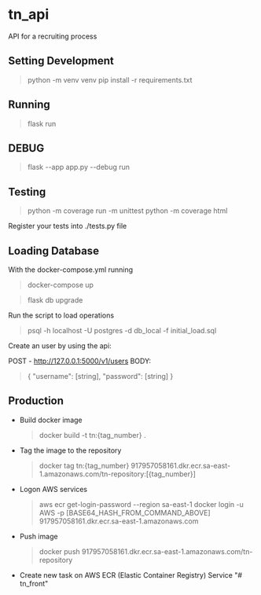# tn_api
API for a recruiting process

## Setting Development
> python -m venv venv
> pip install -r requirements.txt

## Running
> flask run

## DEBUG
> flask --app app.py --debug run

## Testing
> python -m coverage run -m  unittest 
> python -m coverage html

Register your tests into ./tests.py file 

## Loading Database
With the docker-compose.yml running
> docker-compose up

> flask db upgrade

Run the script to load operations
> psql -h localhost -U postgres -d db_local -f initial_load.sql

Create an user by using the api: 

POST - http://127.0.0.1:5000/v1/users
BODY:
> { "username": [string], "password": [string] }

## Production 
- Build docker image 
    > docker build -t tn:{tag_number} .

- Tag the image to the repository
    > docker tag tn:{tag_number} 917957058161.dkr.ecr.sa-east-1.amazonaws.com/tn-repository:[{tag_number}]

- Logon AWS services
    > aws ecr get-login-password --region sa-east-1 
    > docker login -u AWS -p [BASE64_HASH_FROM_COMMAND_ABOVE] 917957058161.dkr.ecr.sa-east-1.amazonaws.com

- Push image
    > docker push 917957058161.dkr.ecr.sa-east-1.amazonaws.com/tn-repository

- Create new task on AWS ECR (Elastic Container Registry) Service "# tn_front" 

